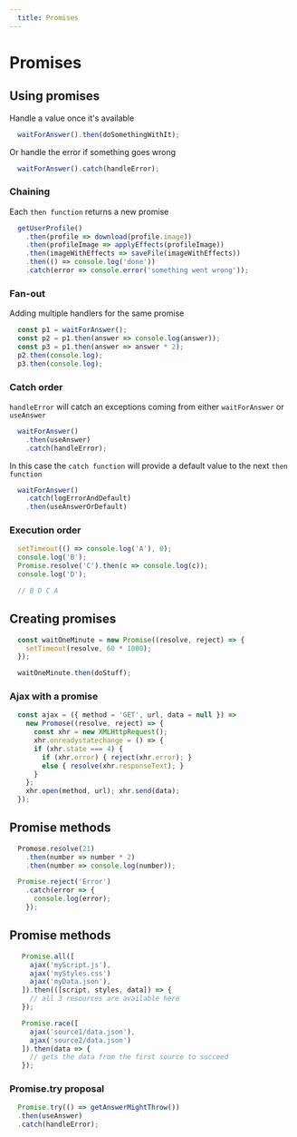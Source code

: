 ```yaml
---
  title: Promises
---
```


# Promises

## Using promises

Handle a value once it's available
```javascript
  waitForAnswer().then(doSomethingWithIt);
```

Or handle the error if something goes wrong
```javascript
  waitForAnswer().catch(handleError);
```

### Chaining

Each `then function` returns a new promise
```javascript
  getUserProfile()
    .then(profile => download(profile.image))
    .then(profileImage => applyEffects(profileImage))
    .then(imageWithEffects => saveFile(imageWithEffects))
    .then(() => console.log('done'))
    .catch(error => console.error('something went wrong'));
```

### Fan-out

Adding multiple handlers for the same promise
```javascript
  const p1 = waitForAnswer();
  const p2 = p1.then(answer => console.log(answer));
  const p3 = p1.then(answer => answer * 2);
  p2.then(console.log);
  p3.then(console.log);
```

### Catch order

`handleError` will catch an exceptions coming
from either `waitForAnswer` or `useAnswer`
```javascript
  waitForAnswer()
    .then(useAnswer)
    .catch(handleError);
```

In this case the `catch function` will provide
a default value to the next `then function`
```javascript
  waitForAnswer()
    .catch(logErrorAndDefault)
    .then(useAnswerOrDefault)
```

### Execution order

```javascript
  setTimeout(() => console.log('A'), 0);
  console.log('B');
  Promise.resolve('C').then(c => console.log(c));
  console.log('D');

  // B D C A
```

## Creating promises

```javascript
  const waitOneMinute = new Promise((resolve, reject) => {
    setTimeout(resolve, 60 * 1000);
  });

  waitOneMinute.then(doStuff);
```

### Ajax with a promise

```javascript
  const ajax = ({ method = 'GET', url, data = null }) =>
    new Promose((resolve, reject) => {
      const xhr = new XMLHttpRequest();
      xhr.onreadystatechange = () => {
      if (xhr.state === 4) {
        if (xhr.error) { reject(xhr.error); }
        else { resolve(xhr.responseText); }
      }
    };
    xhr.open(method, url); xhr.send(data);
  });
```

## Promise methods

```javascript
  Promose.resolve(21)
    .then(number => number * 2)
    .then(number => console.log(number));

  Promise.reject('Error')
    .catch(error => {
      console.log(error);
    });
```

## Promise methods

```javascript
   Promise.all([
     ajax('myScript.js'),
     ajax('myStyles.css')
     ajax('myData.json'),
   ]).then(([script, styles, data]) => {
     // all 3 resources are available here
   });

   Promise.race([
     ajax('source1/data.json'),
     ajax('source2/data.json')
   ]).then(data => {
     // gets the data from the first source to succeed
   });
```

### Promise.try proposal

```javascript
  Promise.try(() => getAnswerMightThrow())
  .then(useAnswer)
  .catch(handleError);
```
